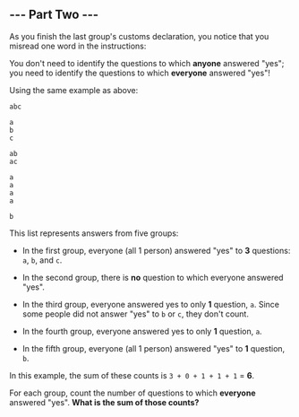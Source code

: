 ## --- Part Two ---
As you finish the last group's customs declaration, you notice that you misread one word<!--- Don't worry, nobody ever misreads just one word in real life. --> in the instructions:
 
You don't need to identify the questions to which **anyone** answered "yes"; you need to identify the questions to which **everyone** answered "yes"!
 
Using the same example as above:
 

```
abc

a
b
c

ab
ac

a
a
a
a

b
```

 
This list represents answers from five groups:
 
 
- In the first group, everyone (all 1 person) answered "yes" to **3** questions: `a`, `b`, and `c`.
 
- In the second group, there is **no** question to which everyone answered "yes".
 
- In the third group, everyone answered yes to only **1** question, `a`. Since some people did not answer "yes" to `b` or `c`, they don't count.
 
- In the fourth group, everyone answered yes to only **1** question, `a`.
 
- In the fifth group, everyone (all 1 person) answered "yes" to **1** question, `b`.
 
 
In this example, the sum of these counts is `3 + 0 + 1 + 1 + 1` = **6**.
 
For each group, count the number of questions to which **everyone** answered "yes". **What is the sum of those counts?**
 